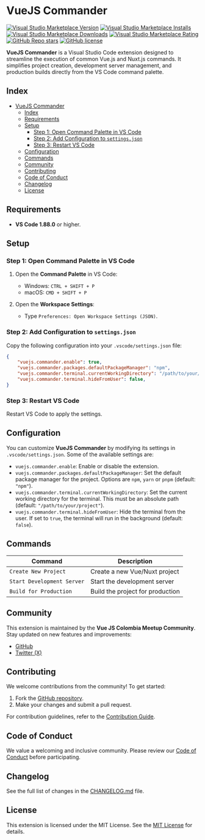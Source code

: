 # VueJS Commander

[![Visual Studio Marketplace Version](https://img.shields.io/visual-studio-marketplace/v/imgildev.vscode-vuejs-commander?style=for-the-badge&label=VS%20Marketplace&logo=visual-studio-code)](https://marketplace.visualstudio.com/items?itemName=imgildev.vscode-vuejs-commander)
[![Visual Studio Marketplace Installs](https://img.shields.io/visual-studio-marketplace/i/imgildev.vscode-vuejs-commander?style=for-the-badge&logo=visual-studio-code)](https://marketplace.visualstudio.com/items?itemName=imgildev.vscode-vuejs-commander)
[![Visual Studio Marketplace Downloads](https://img.shields.io/visual-studio-marketplace/d/imgildev.vscode-vuejs-commander?style=for-the-badge&logo=visual-studio-code)](https://marketplace.visualstudio.com/items?itemName=imgildev.vscode-vuejs-commander)
[![Visual Studio Marketplace Rating](https://img.shields.io/visual-studio-marketplace/r/imgildev.vscode-vuejs-commander?style=for-the-badge&logo=visual-studio-code)](https://marketplace.visualstudio.com/items?itemName=imgildev.vscode-vuejs-commander&ssr=false#review-details)
[![GitHub Repo stars](https://img.shields.io/github/stars/vuejsco/vscode-vuejs-commander?style=for-the-badge&logo=github)](https://github.com/vuejsco/vscode-vuejs-commander)
[![GitHub license](https://img.shields.io/github/license/vuejsco/vscode-vuejs-commander?style=for-the-badge&logo=github)](https://github.com/vuejsco/vscode-vuejs-commander/blob/main/LICENSE)

**VueJS Commander** is a Visual Studio Code extension designed to streamline the execution of common Vue.js and Nuxt.js commands. It simplifies project creation, development server management, and production builds directly from the VS Code command palette.

## Index

- [VueJS Commander](#vuejs-commander)
  - [Index](#index)
  - [Requirements](#requirements)
  - [Setup](#setup)
    - [Step 1: Open Command Palette in VS Code](#step-1-open-command-palette-in-vs-code)
    - [Step 2: Add Configuration to `settings.json`](#step-2-add-configuration-to-settingsjson)
    - [Step 3: Restart VS Code](#step-3-restart-vs-code)
  - [Configuration](#configuration)
  - [Commands](#commands)
  - [Community](#community)
  - [Contributing](#contributing)
  - [Code of Conduct](#code-of-conduct)
  - [Changelog](#changelog)
  - [License](#license)

## Requirements

- **VS Code 1.88.0** or higher.

## Setup

### Step 1: Open Command Palette in VS Code

1. Open the **Command Palette** in VS Code:
   - Windows: `CTRL + SHIFT + P`
   - macOS: `CMD + SHIFT + P`

2. Open the **Workspace Settings**:
   - Type `Preferences: Open Workspace Settings (JSON)`.

### Step 2: Add Configuration to `settings.json`

Copy the following configuration into your `.vscode/settings.json` file:

```json
{
    "vuejs.commander.enable": true,
    "vuejs.commander.packages.defaultPackageManager": "npm",
    "vuejs.commander.terminal.currentWorkingDirectory": "/path/to/your/project", // MUST BE an absolute path
    "vuejs.commander.terminal.hideFromUser": false,
}
```

### Step 3: Restart VS Code

Restart VS Code to apply the settings.

## Configuration

You can customize **VueJS Commander** by modifying its settings in `.vscode/settings.json`. Some of the available settings are:

- `vuejs.commander.enable`: Enable or disable the extension.
- `vuejs.commander.packages.defaultPackageManager`: Set the default package manager for the project. Options are `npm`, `yarn` or `pnpm` (default: `"npm"`).
- `vuejs.commander.terminal.currentWorkingDirectory`: Set the current working directory for the terminal. This must be an absolute path (default: `"/path/to/your/project"`).
- `vuejs.commander.terminal.hideFromUser`: Hide the terminal from the user. If set to `true`, the terminal will run in the background (default: `false`).

## Commands

| Command                                  | Description                        |
|------------------------------------------|------------------------------------|
| `Create New Project`                     | Create a new Vue/Nuxt project      |
| `Start Development Server`               | Start the development server       |
| `Build for Production`                   | Build the project for production   |

## Community

This extension is maintained by the **Vue JS Colombia Meetup Community**. Stay updated on new features and improvements:

- [GitHub](https://github.com/vuejsco)
- [Twitter (X)](https://twitter.com/vuejsco)

## Contributing

We welcome contributions from the community! To get started:

1. Fork the [GitHub repository](https://github.com/vuejsco/vscode-vuejs-commander).
2. Make your changes and submit a pull request.

For contribution guidelines, refer to the [Contribution Guide](./CONTRIBUTING.md).

## Code of Conduct

We value a welcoming and inclusive community. Please review our [Code of Conduct](./CODE_OF_CONDUCT.md) before participating.

## Changelog

See the full list of changes in the [CHANGELOG.md](./CHANGELOG.md) file.

## License

This extension is licensed under the MIT License. See the [MIT License](https://opensource.org/licenses/MIT) for details.
